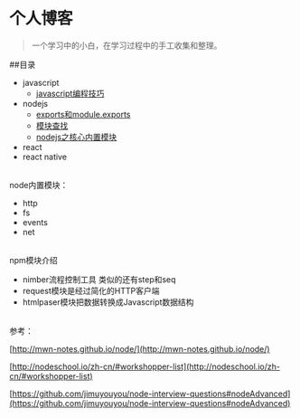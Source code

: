 # 个人博客
>一个学习中的小白，在学习过程中的手工收集和整理。

##目录
- javascript
	- [javascript编程技巧](./MD/javascript编程技巧.md)
- nodejs
	- [exports和module.exports](./MD/nodejs之exports和module.exports.md)
	- [模块查找](./MD/nodejs之模块查找.md)
	- [nodejs之核心内置模块](./MD/nodejs之核心内置模块.md)
- react
- react native

<br>
node内置模块：

- http
- fs
- events
- net



<br>
npm模块介绍

- nimber流程控制工具 类似的还有step和seq
- request模块是经过简化的HTTP客户端
- htmlpaser模块把数据转换成Javascript数据结构

<br>
参考： 

[http://mwn-notes.github.io/node/](http://mwn-notes.github.io/node/)

[http://nodeschool.io/zh-cn/#workshopper-list](http://nodeschool.io/zh-cn/#workshopper-list)

[https://github.com/jimuyouyou/node-interview-questions#nodeAdvanced](https://github.com/jimuyouyou/node-interview-questions#nodeAdvanced)


	
